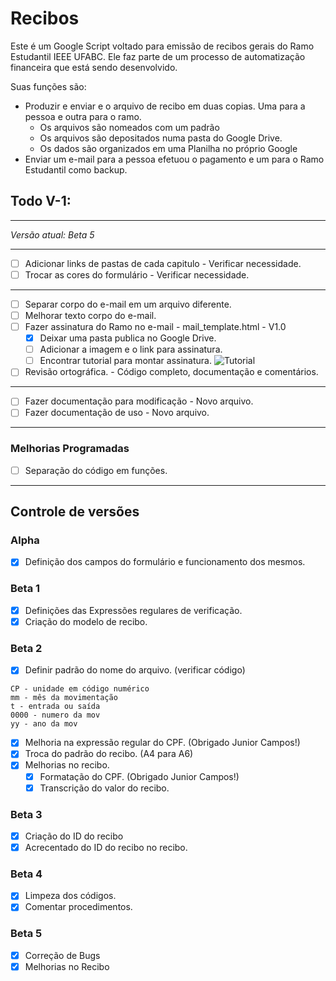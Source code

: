 # Recibos

Este é um Google Script voltado para emissão de recibos gerais do Ramo Estudantil IEEE UFABC. Ele faz parte de um processo de automatização financeira que está sendo desenvolvido.

Suas funções são:
- Produzir e enviar e o arquivo de recibo em duas copias. Uma para a pessoa e outra para o ramo.
  - Os arquivos são nomeados com um padrão
  - Os arquivos são depositados numa pasta do Google Drive.
  - Os dados são organizados em uma Planilha no próprio Google
- Enviar um e-mail para a pessoa efetuou o pagamento e um para o Ramo Estudantil como backup.

## Todo V-1:

---------------------------------------------------------------------------

*Versão atual: Beta 5*

---------------------------------------------------------------------------

- [ ] Adicionar links de pastas de cada capitulo - Verificar necessidade.
- [ ] Trocar as cores do formulário - Verificar necessidade. 

---------------------------------------------------------------------------
- [ ] Separar corpo do e-mail em um arquivo diferente.
- [ ] Melhorar texto corpo do e-mail.
- [ ] Fazer assinatura do Ramo no e-mail - mail_template.html - V1.0
  - [x] Deixar uma pasta publica no Google Drive.
  - [ ] Adicionar a imagem e o link para assinatura.
  - [ ] Encontrar tutorial para montar assinatura.
    ![Tutorial](https://drive.google.com/uc?id=0B8CcpExpMKFlX1hhTldISF9jU0E)
- [ ] Revisão ortográfica. - Código completo, documentação e comentários.

---------------------------------------------------------------------------

- [ ] Fazer documentação para modificação - Novo arquivo.
- [ ] Fazer documentação de uso - Novo arquivo.

---------------------------------------------------------------------------

### Melhorias Programadas

- [ ] Separação do código em funções.
---------------------------------------------------------------------------

## Controle de versões

### **Alpha**

- [x] Definição dos campos do formulário e funcionamento dos mesmos.

### **Beta 1**
- [x] Definições das Expressões regulares de verificação.
- [x] Criação do modelo de recibo.

### **Beta 2**

- [x] Definir padrão do nome do arquivo. (verificar código)

```O Nome do arquivo CPmmT0000yy
CP - unidade em código numérico
mm - mês da movimentação
t - entrada ou saída
0000 - numero da mov
yy - ano da mov
```

- [x] Melhoria na expressão regular do CPF. (Obrigado Junior Campos!)
- [x] Troca do padrão do recibo. (A4 para A6)
- [x] Melhorias no recibo.
  - [x] Formatação do CPF. (Obrigado Junior Campos!)
  - [x] Transcrição do valor do recibo.

### **Beta 3**

- [x] Criação do ID do recibo
- [x] Acrecentado do ID do recibo no recibo.

### **Beta 4**

- [x] Limpeza dos códigos.
- [x] Comentar procedimentos.

### **Beta 5**

- [x] Correção de Bugs
- [x] Melhorias no Recibo
